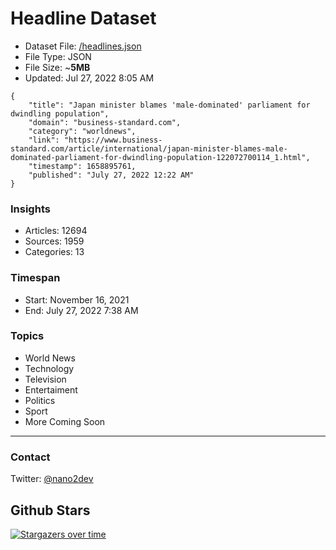 # Headline Dataset

- Dataset File: [/headlines.json](https://raw.githubusercontent.com/fwd/news/master/headlines.json) 
- File Type: JSON
- File Size: ~**5MB**
- Updated: Jul 27, 2022 8:05 AM

```
{
    "title": "Japan minister blames 'male-dominated' parliament for dwindling population",
    "domain": "business-standard.com",
    "category": "worldnews",
    "link": "https://www.business-standard.com/article/international/japan-minister-blames-male-dominated-parliament-for-dwindling-population-122072700114_1.html",
    "timestamp": 1658895761,
    "published": "July 27, 2022 12:22 AM"
}
```

### Insights

- Articles: 12694
- Sources: 1959
- Categories: 13

### Timespan

- Start: November 16, 2021
- End: July 27, 2022 7:38 AM

### Topics

- World News
- Technology
- Television
- Entertaiment
- Politics
- Sport
- More Coming Soon

---

### Contact 

Twitter: [@nano2dev](https://twitter.com/nano2dev)

## Github Stars

[![Stargazers over time](https://starchart.cc/fwd/news.svg)](https://starchart.cc/fwd/news)
	